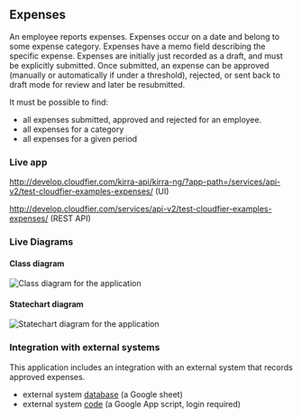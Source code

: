 Expenses
--------------------------------------------------------------------------------

An employee reports expenses. Expenses occur on a date and belong to some 
expense category. Expenses have a memo field describing the specific expense. 
Expenses are initially just recorded as a draft, and must be explicitly submitted. 
Once submitted, an expense can be approved (manually or automatically if under a threshold), 
rejected, or sent back to draft mode for review and later be resubmitted. 

It must be possible to find:

* all expenses submitted, approved and rejected for an employee.
* all expenses for a category
* all expenses for a given period

### Live app

http://develop.cloudfier.com/kirra-api/kirra-ng/?app-path=/services/api-v2/test-cloudfier-examples-expenses/ (UI)

http://develop.cloudfier.com/services/api-v2/test-cloudfier-examples-expenses/ (REST API)

### Live Diagrams

#### Class diagram

![Class diagram for the application](https://develop.cloudfier.com/services/diagram/test-cloudfier-examples-expenses/package/expenses.uml?showClassifierCompartments=Always&showStaticFeatures=true&showClasses=true&showAssociationEndName=true&showAttributes=true&showOperations=true&showComments=true&showParameters=true&showAssociationEndMultiplicity=true&showMinimumVisibility=Protected&showFeatureVisibility=true&showParameterNames=false&showDerivedElements=false)

#### Statechart diagram

![Statechart diagram for the application](https://develop.cloudfier.com/services/diagram/test-cloudfier-examples-expenses/package/expenses.uml?showStateMachines=true)

### Integration with external systems

This application includes an integration with an external system that records approved expenses.

* external system [database](https://docs.google.com/spreadsheet/ccc?key=0ApWq_saU5c8DdENHN0FlSGl4Tm9rdVhpVFlRcE9hVEE) (a Google sheet)
* external system [code](https://script.google.com/d/1Rxmsbr6wvdRIksSO1JIu6LSVHmG5lN5SxYOCapvgcLUB6w1i6vqHsuiv/edit)  (a Google App script, login required)
